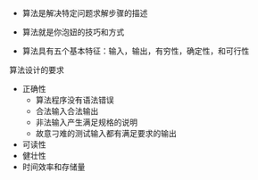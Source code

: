 - 算法是解决特定问题求解步骤的描述
- 算法就是你泡妞的技巧和方式

- 算法具有五个基本特征：输入，输出，有穷性，确定性，和可行性

算法设计的要求

- 正确性
  - 算法程序没有语法错误
  - 合法输入合法输出
  - 非法输入产生满足规格的说明
  - 故意刁难的测试输入都有满足要求的输出
- 可读性
- 健壮性
- 时间效率和存储量